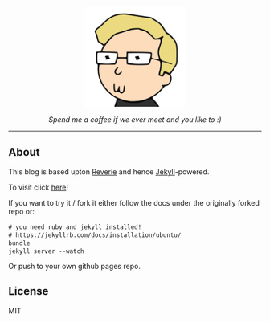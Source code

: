 <div align="center">
  <br>
  <img src="/images/flowkap.png" alt="Flowkap" width="200"/>
  <br>
  <p align="center">
    <i>Spend me a coffee if we ever meet and you like to :)</a></i>
  </p>
</div>

---

## About

This blog is based upton [Reverie](https://github.com/amitmerchant1990/reverie) and hence [Jekyll](https://jekyllrb.com/)-powered.

To visit click [here](https://flowkap.github.io/)!

If you want to try it / fork it either follow the docs under the originally forked repo or:

```
# you need ruby and jekyll installed!
# https://jekyllrb.com/docs/installation/ubuntu/
bundle
jekyll server --watch
```

Or push to your own github pages repo.

## License

MIT
